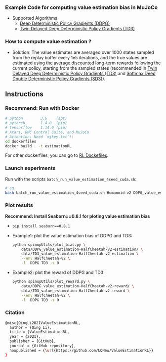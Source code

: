 ### Example Code for computing value estimation bias in MuJoCo
- Supported Algorithms
    - [Deep Deterministic Policy Gradients (DDPG)](https://arxiv.org/abs/1509.02971)
    - [Twin Delayed Deep Deterministic Policy Gradients (TD3)](https://arxiv.org/abs/1802.09477)

### How to compute value estimation ?
- Solution: The value estimates are averaged over 1000 states sampled from the replay buffer every 1e5 iterations, and the true values are estimated using the average discounted long-term rewards following the current policy, starting from the sampled states (recommended in [Twin Delayed Deep Deterministic Policy Gradients (TD3)](https://arxiv.org/abs/1802.09477) and [Softmax Deep Double Deterministic Policy Gradients (SD3)](https://arxiv.org/abs/2010.09177)).


## Instructions
### Recommend: Run with Docker
```bash
# python        3.6    (apt)
# pytorch       1.4.0  (pip)
# tensorflow    1.14.0 (pip)
# Atari, DMC Control Suite, and MuJoCo
# Attention: Need `mjkey.txt`!!
cd dockerfiles
docker build . -t estimationRL
```
For other dockerfiles, you can go to [RL Dockefiles](https://github.com/LQNew/Dockerfiles).

### Launch experiments
Run with the scripts `batch_run_value_estimation_4seed_cuda.sh`:
```bash
# eg.
bash batch_run_value_estimation_4seed_cuda.sh Humanoid-v2 DDPG_value_estimation 0  # env_name: Humanoid-v2, algorithm: DDPG, CUDA_Num : 0
```

### Plot results
**Recommend: Install Seaborn==0.8.1 for ploting value estimation bias**
- ```bash
  pip install seaborn==0.8.1
    ```
- Example1: plot the value estimation bias of DDPG and TD3:
    ```bash
    python spinupUtils/plot_bias.py \
        data/DDPG_value_estimation-HalfCheetah-v2-estimation/ \
        data/TD3_value_estimation-HalfCheetah-v2-estimation \
        --env HalfCheetah-v2 \
        -l  DDPG TD3 -s 0
    ```
- Example2: plot the reward of DDPG and TD3:
    ```bash
    python spinupUtils/plot_reward.py \
        data/DDPG_value_estimation-HalfCheetah-v2-reward/ \
        data/TD3_value_estimation-HalfCheetah-v2-reward \
        --env HalfCheetah-v2 \
        -l  DDPG TD3 -s 0
    ```

### Citation
```bash
@misc{QingLi2021ValueEstimationRL,
  author = {Qing Li},
  title = {ValueEstimationRL,
  year = {2021},
  publisher = {GitHub},
  journal = {GitHub repository},
  howpublished = {\url{https://github.com/LQNew/ValueEstimationRL}}
}
```
